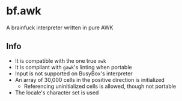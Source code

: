 # bf.awk

A brainfuck interpreter written in pure AWK

## Info

- It is compatible with the one true `awk`
- It is compliant with `gawk`'s linting when portable
- Input is not supported on BusyBox's interpreter
- An array of 30,000 cells in the positive direction is initialized
	- Referencing uninitialized cells is allowed, though not portable
- The locale's character set is used
